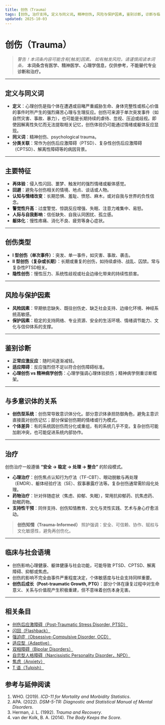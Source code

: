 ```yaml
---
title: 创伤（Trauma）
tags: [创伤, 治疗支持, 定义与同义词, 精神创伤, 风险与保护因素, 鉴别诊断, 诊断与临床, 参考与延伸阅读]
updated: 2025-10-03
---
```


# 创伤（Trauma）

> **警告！本词条内容可能含有*[触发]*因素。**
> *如有触发风险，请谨慎阅读本词条。*
> **本词条含有医学、精神医学、心理学信息，仅供参考，不能替代专业诊断和治疗。**

---

## 定义与同义词

* **定义**：心理创伤是指个体在遭遇或目睹严重威胁生命、身体完整性或核心价值的事件时所产生的强烈痛苦心理与生理反应。创伤可来源于单次突发事件（如自然灾害、事故、暴力），也可能是长期持续的虐待、忽视、压迫或歧视。即使因解离性失忆而无法提取相关记忆，创伤体验仍可能通过情绪或躯体反应显现。
* **同义词**：精神创伤、psychological trauma。
* **分类关联**：常作为创伤后应激障碍（PTSD）、复杂性创伤后应激障碍（CPTSD）、解离性障碍等的病因背景。

---

## 主要特征

* **再体验**：侵入性闪回、噩梦、触发时的强烈情绪或躯体感觉。
* **回避**：避免与创伤相关的情境、地点、谈话或人物。
* **认知与情绪改变**：长期恐惧、羞耻、愤怒、麻木，或对自我与世界的负性信念。
* **警觉性升高**：过度警觉、惊跳反应增强、失眠、注意力难集中、易怒。
* **人际与自我影响**：信任缺失、自我认同困扰、孤立感。
* **躯体化**：慢性疼痛、消化不良、疲劳等身心症状。

---

## 创伤类型

* **I 型创伤（单次事件）**：突发、单一事件，如灾害、事故、袭击。
* **II 型创伤（复杂或长期）**：长期或重复的创伤，如持续虐待、战乱、囚禁。常与复杂性PTSD相关。
* **隐性创伤**：慢性压力、系统性歧视或社会边缘化带来的持续性损害。

---

## 风险与保护因素

* **风险因素**：早期依恋缺失、既往创伤史、缺乏社会支持、边缘化环境、神经系统高敏感。
* **保护因素**：稳定的支持网络、专业资源、安全的生活环境、情绪调节能力、文化与信仰体系的支撑。

---

## 鉴别诊断

* **正常应激反应**：随时间逐渐减轻。
* **适应障碍**：反应强烈但不足以符合创伤障碍标准。
* **心理创伤 vs 精神病学创伤**：心理学强调心理体验损伤；精神病学侧重诊断框架。

---

## 与多意识体的关系

* **创伤型系统**：创伤常导致意识体分化。部分意识体承担防御角色，避免主意识直接面对创伤记忆；部分保留创伤期的情绪或行为模式。
* **个体差异**：有的系统因创伤而分化或重组，有的系统几乎不变。复杂创伤可能加剧冲突，也可能促进系统内部协作。

---

## 治疗

创伤治疗一般遵循 **“安全 → 稳定 → 处理 → 整合”** 的阶段模式。

* **心理治疗**：创伤焦点认知行为疗法（TF-CBT）、眼动脱敏与再处理（EMDR）、躯体经验疗法（SE）、叙事暴露疗法等。复杂创伤通常需阶段化处理。
* **药物治疗**：针对伴随症状（焦虑、抑郁、失眠），常用抗抑郁药、抗焦虑药、助眠药物。
* **支持性干预**：同伴支持、创伤知情教育、文化与灵性实践、艺术与身心疗愈活动。

> **创伤知情（Trauma-Informed）** 照护强调：安全、可信赖、协作、赋权与文化敏感性，避免再创伤化。

---

## 临床与社会语境

* 创伤影响心理健康、躯体健康与社会功能，可能导致 PTSD、CPTSD、解离障碍、抑郁或焦虑。
* 创伤的影响不完全由事件严重程度决定，个体敏感度与社会支持同样重要。
* **创伤后成长（Post-traumatic Growth, PTG）**：部分个体在康复过程中对生命意义、关系与价值观产生积极重建，但不意味着创伤本身无害。

---

## 相关条目

- [创伤后应激障碍（Post-Traumatic Stress Disorder, PTSD）](/entries/PTSD.md)
- [闪回（Flashback）](/entries/Flashback.md)
- [强迫症（Obsessive-Compulsive Disorder, OCD）](/entries/OCD.md)
- [适应型（Adaptive）](/entries/Adaptive.md)
- [双相障碍（Bipolar Disorders）](/entries/Bipolar-Disorders.md)
- [自恋型人格障碍（Narcissistic Personality Disorder，NPD）](/entries/Narcissistic-Personality-Disorder-NPD.md)
- [焦虑（Anxiety）](/entries/Anxiety.md)
- [T 语（Tulpish）](/entries/Tulpish.md)
## 参考与延伸阅读

1. WHO. (2019). *ICD-11 for Mortality and Morbidity Statistics*.
2. APA. (2022). *DSM-5-TR: Diagnostic and Statistical Manual of Mental Disorders*.
3. Herman, J. L. (1992). *Trauma and Recovery*.
4. van der Kolk, B. A. (2014). *The Body Keeps the Score*.
